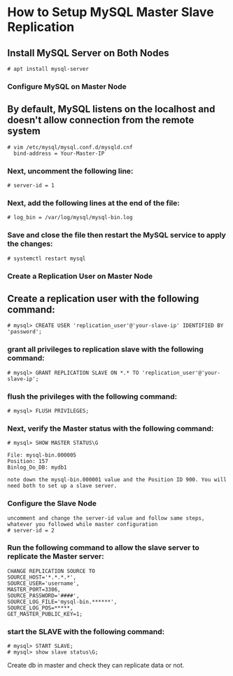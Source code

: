 # How to Setup MySQL Master Slave Replication

## Install MySQL Server on Both Nodes
    # apt install mysql-server

### Configure MySQL on Master Node
  ## By default, MySQL listens on the localhost and doesn't allow connection from the remote system
    # vim /etc/mysql/mysql.conf.d/mysqld.cnf
      bind-address = Your-Master-IP
### Next, uncomment the following line:
    # server-id = 1
### Next, add the following lines at the end of the file:
    # log_bin = /var/log/mysql/mysql-bin.log
### Save and close the file then restart the MySQL service to apply the changes:
    # systemctl restart mysql
    
### Create a Replication User on Master Node
   ## Create a replication user with the following command:
    # mysql> CREATE USER 'replication_user'@'your-slave-ip' IDENTIFIED BY 'password';
### grant all privileges to replication slave with the following command:
    # mysql> GRANT REPLICATION SLAVE ON *.* TO 'replication_user'@'your-slave-ip';
### flush the privileges with the following command:
    # mysql> FLUSH PRIVILEGES;
### Next, verify the Master status with the following command:
    # mysql> SHOW MASTER STATUS\G 
    
    File: mysql-bin.000005
    Position: 157
    Binlog_Do_DB: mydb1
    
    note down the mysql-bin.000001 value and the Position ID 900. You will need both to set up a slave server.
### Configure the Slave Node
    uncomment and change the server-id value and follow same steps, whatever you followed while master configuration
    # server-id = 2

### Run the following command to allow the slave server to replicate the Master server:
    CHANGE REPLICATION SOURCE TO
    SOURCE_HOST='*.*.*.*',
    SOURCE_USER='username',
    MASTER_PORT=3306,
    SOURCE_PASSWORD='####',
    SOURCE_LOG_FILE='mysql-bin.******',
    SOURCE_LOG_POS=*****,
    GET_MASTER_PUBLIC_KEY=1;
### start the SLAVE with the following command:
    # mysql> START SLAVE;
    # mysql> show slave status\G;

  Create db in master and check they can replicate data or not.

    


